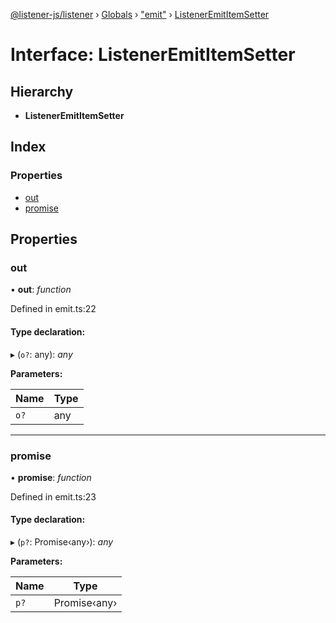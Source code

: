 [@listener-js/listener](../README.md) › [Globals](../globals.md) › ["emit"](../modules/_emit_.md) › [ListenerEmitItemSetter](_emit_.listeneremititemsetter.md)

# Interface: ListenerEmitItemSetter

## Hierarchy

* **ListenerEmitItemSetter**

## Index

### Properties

* [out](_emit_.listeneremititemsetter.md#out)
* [promise](_emit_.listeneremititemsetter.md#promise)

## Properties

###  out

• **out**: *function*

Defined in emit.ts:22

#### Type declaration:

▸ (`o?`: any): *any*

**Parameters:**

Name | Type |
------ | ------ |
`o?` | any |

___

###  promise

• **promise**: *function*

Defined in emit.ts:23

#### Type declaration:

▸ (`p?`: Promise‹any›): *any*

**Parameters:**

Name | Type |
------ | ------ |
`p?` | Promise‹any› |
